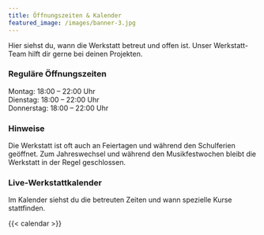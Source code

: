 ```yaml
---
title: Öffnungszeiten & Kalender
featured_image: /images/banner-3.jpg
---
```


Hier siehst du, wann die Werkstatt betreut und offen ist. Unser Werkstatt-Team hilft dir gerne bei deinen Projekten.

### Reguläre Öffnungszeiten

Montag: 18:00 – 22:00 Uhr  
Dienstag: 18:00 – 22:00 Uhr  
Donnerstag: 18:00 – 22:00 Uhr  

### Hinweise

Die Werkstatt ist oft auch an Feiertagen und während den Schulferien geöffnet. 
Zum Jahreswechsel und während den Musikfestwochen bleibt die Werkstatt in der Regel geschlossen.

### Live-Werkstattkalender

Im Kalender siehst du die betreuten Zeiten und wann spezielle Kurse stattfinden.

{{< calendar >}}

